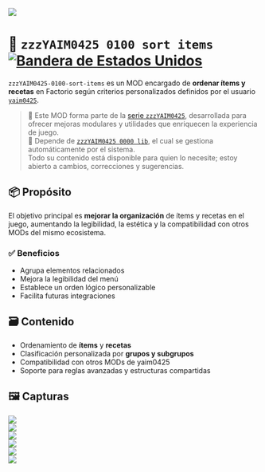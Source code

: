 ![](https://github.com/yaim0425/zzzYAIM0425-0100-sort-items/raw/main/thumbnail.png)

# 🧩 `zzzYAIM0425 0100 sort items` [![Bandera de Estados Unidos](https://flagcdn.com/20x15/us.png)](https://github.com/yaim0425/zzzYAIM0425-0100-sort-items/blob/main/README.md)

`zzzYAIM0425-0100-sort-items` es un MOD encargado de **ordenar ítems y recetas** en Factorio según criterios personalizados definidos por el usuario [`yaim0425`](https://github.com/yaim0425).

> 🧩 Este MOD forma parte de la [serie `zzzYAIM0425`](https://github.com/yaim0425), desarrollada para ofrecer mejoras modulares y utilidades que enriquecen la experiencia de juego.  
> 🔧 Depende de [`zzzYAIM0425 0000 lib`](https://github.com/yaim0425/zzzYAIM0425-0000-lib), el cual se gestiona automáticamente por el sistema.  
> Todo su contenido está disponible para quien lo necesite; estoy abierto a cambios, correcciones y sugerencias.

## 📦 Propósito

El objetivo principal es **mejorar la organización** de ítems y recetas en el juego, aumentando la legibilidad, la estética y la compatibilidad con otros MODs del mismo ecosistema.

### ✅ Beneficios

- Agrupa elementos relacionados  
- Mejora la legibilidad del menú  
- Establece un orden lógico personalizable  
- Facilita futuras integraciones  

## 🗃️ Contenido

- Ordenamiento de **ítems** y **recetas**  
- Clasificación personalizada por **grupos y subgrupos**  
- Compatibilidad con otros MODs de yaim0425  
- Soporte para reglas avanzadas y estructuras compartidas  

## 🖼️ Capturas

![](https://github.com/yaim0425/zzzYAIM0425-0100-sort-items/raw/main/Doc/base/Screenshot%20(1).png)  
![](https://github.com/yaim0425/zzzYAIM0425-0100-sort-items/raw/main/Doc/base/Screenshot%20(2).png)  
![](https://github.com/yaim0425/zzzYAIM0425-0100-sort-items/raw/main/Doc/base/Screenshot%20(3).png)  
![](https://github.com/yaim0425/zzzYAIM0425-0100-sort-items/raw/main/Doc/base/Screenshot%20(4).png)  
![](https://github.com/yaim0425/zzzYAIM0425-0100-sort-items/raw/main/Doc/base/Screenshot%20(5).png)  
![](https://github.com/yaim0425/zzzYAIM0425-0100-sort-items/raw/main/Doc/base/Screenshot%20(6).png)
